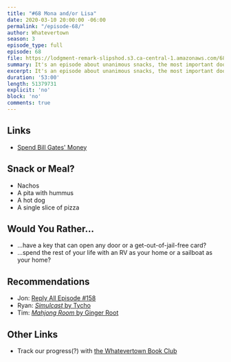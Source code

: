 ```yaml
---
title: "#68 Mona and/or Lisa"
date: 2020-03-10 20:00:00 -06:00
permalink: "/episode-68/"
author: Whatevertown
season: 3
episode_type: full
episode: 68
file: https://lodgment-remark-slipshod.s3.ca-central-1.amazonaws.com/68.mp3
summary: It's an episode about unanimous snacks, the most important doors, and whatever.
excerpt: It's an episode about unanimous snacks, the most important doors, and whatever.
duration: '53:00'
length: 51379731
explicit: 'no'
block: 'no'
comments: true
---
```


## Links
- [Spend Bill Gates' Money](https://neal.fun/spend/)

## Snack or Meal?
- Nachos
- A pita with hummus
- A hot dog
- A single slice of pizza

## Would You Rather…
- …have a key that can open any door or a get-out-of-jail-free card?
- …spend the rest of your life with an RV as your home or a sailboat as your home?

## Recommendations
- Jon: [Reply All Episode #158](https://gimletmedia.com/shows/reply-all/o2h8bx)
- Ryan: [*Simulcast* by Tycho](https://open.spotify.com/album/3uqx22ScaYQujWq2lBvXuQ?si=Y8_kiFU8TnmmK3XH8CT4uA)
- Tim:  [*Mahjong Room* by Ginger Root](https://open.spotify.com/album/6lxoqlw3Kh9s9kyl4UwAzs?si=E_5RCLALTmGwMqhKN5z0lw)

## Other Links
- Track our progress(?) with [the Whatevertown Book Club](https://whatevertown.com/book-club/)
